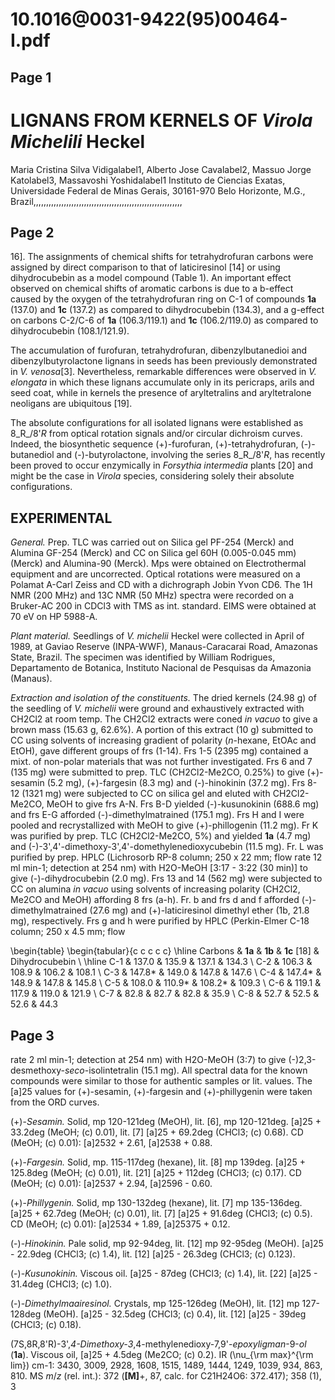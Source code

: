 # 10.1016@0031-9422(95)00464-I.pdf

## Page 1



# LIGNANS FROM KERNELS OF _Virola Michelili_ Heckel

Maria Cristina Silva Vidigalabel1, Alberto Jose Cavalabel2, Massuo Jorge Katolabel3, Massavoshi Yoshidalabel1 Instituto de Ciencias Exatas, Universidade Federal de Minas Gerais, 30161-970 Belo Horizonte, M.G., Brazil,,,,,,,,,,,,,,,,,,,,,,,,,,,,,,,,,,,,,,,,,,,,,,,,,,,,,,,,,,,

## Page 2

16]. The assignments of chemical shifts for tetrahydrofuran carbons were assigned by direct comparison to that of laticiresinol [14] or using dihydrocubebin as a model compound (Table 1). An important effect observed on chemical shifts of aromatic carbons is due to a b-effect caused by the oxygen of the tetrahydrofuran ring on C-1 of compounds **1a** (137.0) and **1c** (137.2) as compared to dihydrocubebin (134.3), and a g-effect on carbons C-2/C-6 of **1a** (106.3/119.1) and **1c** (106.2/119.0) as compared to dihydrocubebin (108.1/121.9).

The accumulation of furofuran, tetrahydrofuran, dibenzylbutanedioi and dibenzylbutyrolactone lignans in seeds has been previously demonstrated in _V. venosa_[3]. Nevertheless, remarkable differences were observed in _V. elongata_ in which these lignans accumulate only in its pericraps, arils and seed coat, while in kernels the presence of aryltetralins and aryltetralone neoligans are ubiquitous [19].

The absolute configurations for all isolated lignans were established as 8_R_/8'_R_ from optical rotation signals and/or circular dichroism curves. Indeed, the biosynthetic sequence (+)-furofuran, (+)-tetrahydrofuran, (-)-butanediol and (-)-butyrolactone, involving the series 8_R_/8'_R_, has recently been proved to occur enzymically in _Forsythia intermedia_ plants [20] and might be the case in _Virola_ species, considering solely their absolute configurations.

## EXPERIMENTAL

_General._ Prep. TLC was carried out on Silica gel PF-254 (Merck) and Alumina GF-254 (Merck) and CC on Silica gel 60H (0.005-0.045 mm) (Merck) and Alumina-90 (Merck). Mps were obtained on Electrothermal equipment and are uncorrected. Optical rotations were measured on a Polamat A-Carl Zeiss and CD with a dichrograph Jobin Yvon CD6. The 1H NMR (200 MHz) and 13C NMR (50 MHz) spectra were recorded on a Bruker-AC 200 in CDCl3 with TMS as int. standard. EIMS were obtained at 70 eV on HP 5988-A.

_Plant material._ Seedlings of _V. michelii_ Heckel were collected in April of 1989, at Gaviao Reserve (INPA-WWF), Manaus-Caracarai Road, Amazonas State, Brazil. The specimen was identified by William Rodrigues, Departamento de Botanica, Instituto Nacional de Pesquisas da Amazonia (Manaus).

_Extraction and isolation of the constituents._ The dried kernels (24.98 g) of the seedling of _V. michelii_ were ground and exhaustively extracted with CH2Cl2 at room temp. The CH2Cl2 extracts were coned _in vacuo_ to give a brown mass (15.63 g, 62.6%). A portion of this extract (10 g) submitted to CC using solvents of increasing gradient of polarity (_n_-hexane, EtOAc and EtOH), gave different groups of frs (1-14). Frs 1-5 (2395 mg) contained a mixt. of non-polar materials that was not further investigated. Frs 6 and 7 (135 mg) were submitted to prep. TLC (CH2Cl2-Me2CO, 0.25%) to give (+)-sesamin (5.2 mg), (+)-fargesin (8.3 mg) and (-)-hinokinin (37.2 mg). Frs 8-12 (1321 mg) were subjected to CC on silica gel and eluted with CH2Cl2-Me2CO, MeOH to give frs A-N. Frs B-D yielded (-)-kusunokinin (688.6 mg) and frs E-G afforded (-)-dimethylmatrained (175.1 mg). Frs H and I were pooled and recrystallized with MeOH to give (+)-phillogenin (11.2 mg). Fr K was purified by prep. TLC (CH2Cl2-Me2CO, 5%) and yielded **1a** (4.7 mg) and (-)-3',4'-dimethoxy-3',4'-domethylenedioxycubebin (11.5 mg). Fr. L was purified by prep. HPLC (Lichrosorb RP-8 column; 250 x 22 mm; flow rate 12 ml min-1; detection at 254 nm) with H2O-MeOH [3:17 - 3:22 (30 min)] to give (-)-dihydrocubebin (2.0 mg). Frs 13 and 14 (562 mg) were subjected to CC on alumina _in vacuo_ using solvents of increasing polarity (CH2Cl2, Me2CO and MeOH) affording 8 frs (a-h). Fr. b and frs d and f afforded (-)-dimethylmatrained (27.6 mg) and (+)-laticiresinol dimethyl ether (1b, 21.8 mg), respectively. Frs g and h were purified by HPLC (Perkin-Elmer C-18 column; 250 x 4.5 mm; flow

\begin{table}
\begin{tabular}{c c c c c} \hline Carbons & **1a** & **1b** & **1c** [18] & Dihydrocubebin \\ \hline C-1 & 137.0 & 135.9 & 137.1 & 134.3 \\ C-2 & 106.3 & 108.9 & 106.2 & 108.1 \\ C-3 & 147.8* & 149.0 & 147.8 & 147.6 \\ C-4 & 147.4* & 148.9 & 147.8 & 145.8 \\ C-5 & 108.0 & 110.9* & 108.2* & 109.3 \\ C-6 & 119.1 & 117.9 & 119.0 & 121.9 \\ C-7 & 82.8 & 82.7 & 82.8 & 35.9 \\ C-8 & 52.7 & 52.5 & 52.6 & 44.3

## Page 3

rate 2 ml min-1; detection at 254 nm) with H2O-MeOH (3:7) to give (-)2,3-desmethoxy-_seco_-isolintetralin (15.1 mg). All spectral data for the known compounds were similar to those for authentic samples or lit. values. The [a]25 values for (+)-sesamin, (+)-fargesin and (+)-phillygenin were taken from the ORD curves.

(+)-_Sesamin._ Solid, mp 120-121deg (MeOH), lit. [6], mp 120-121deg. [a]25 + 33.2deg (MeOH; \(c\) 0.01), lit. [7] [a]25 + 69.2deg (CHCl3; \(c\) 0.68). CD (MeOH; \(c\) 0.01): [a]2532 + 2.61, [a]2538 + 0.88.

(+)-_Fargesin._ Solid, mp. 115-117deg (hexane), lit. [8] mp 139deg. [a]25 + 125.8deg (MeOH; \(c\) 0.01), lit. [21] [a]25 + 112deg (CHCl3; \(c\) 0.17). CD (MeOH; \(c\) 0.01): [a]2537 + 2.94, [a]2596 - 0.60.

(+)-_Phillygenin._ Solid, mp 130-132deg (hexane), lit. [7] mp 135-136deg. [a]25 + 62.7deg (MeOH; \(c\) 0.01), lit. [7] [a]25 + 91.6deg (CHCl3; \(c\) 0.5). CD (MeOH; \(c\) 0.01): [a]2534 + 1.89, [a]25375 + 0.12.

(-)-_Hinokinin._ Pale solid, mp 92-94deg, lit. [12] mp 92-95deg (MeOH). [a]25 - 22.9deg (CHCl3; \(c\) 1.4), lit. [12] [a]25 - 26.3deg (CHCl3; \(c\) 0.123).

(-)-_Kusunokinin._ Viscous oil. [a]25 - 87deg (CHCl3; \(c\) 1.4), lit. [22] [a]25 - 31.4deg (CHCl3; \(c\) 1.0).

(-)-_Dimethylmaairesinol._ Crystals, mp 125-126deg (MeOH), lit. [12] mp 127-128deg (MeOH). [a]25 - 32.5deg (CHCl3; \(c\) 0.4), lit. [12] [a]25 - 39deg (CHCl3; \(c\) 0.18).

(7S,8R,8'R)-3',_4-Dimethoxy-3_,4-methylenedioxy-7,9'-_epoxyligman_-9-_ol_ (**1a**). Viscous oil, [a]25 + 4.5deg (Me2CO; \(c\) 0.2). IR \(\nu_{\rm max}^{\rm lim}\) cm-1: 3430, 3009, 2928, 1608, 1515, 1489, 1444, 1249, 1039, 934, 863, 810. MS _m_/_z_ (rel. int.): 372 (**[M]**+, 87, calc. for C21H24O6: 372.417); 358 (1), 3

